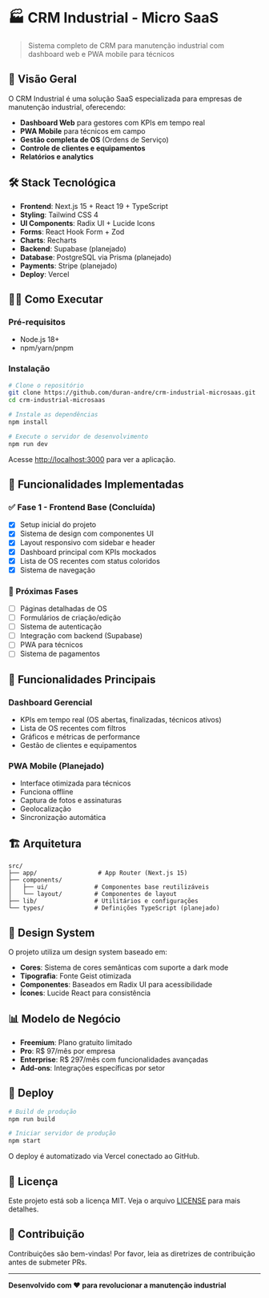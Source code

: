 # 🏭 CRM Industrial - Micro SaaS

> Sistema completo de CRM para manutenção industrial com dashboard web e PWA mobile para técnicos

## 🚀 Visão Geral

O CRM Industrial é uma solução SaaS especializada para empresas de manutenção industrial, oferecendo:

- **Dashboard Web** para gestores com KPIs em tempo real
- **PWA Mobile** para técnicos em campo
- **Gestão completa de OS** (Ordens de Serviço)
- **Controle de clientes e equipamentos**
- **Relatórios e analytics**

## 🛠️ Stack Tecnológica

- **Frontend**: Next.js 15 + React 19 + TypeScript
- **Styling**: Tailwind CSS 4
- **UI Components**: Radix UI + Lucide Icons
- **Forms**: React Hook Form + Zod
- **Charts**: Recharts
- **Backend**: Supabase (planejado)
- **Database**: PostgreSQL via Prisma (planejado)
- **Payments**: Stripe (planejado)
- **Deploy**: Vercel

## 🏃‍♂️ Como Executar

### Pré-requisitos
- Node.js 18+
- npm/yarn/pnpm

### Instalação

```bash
# Clone o repositório
git clone https://github.com/duran-andre/crm-industrial-microsaas.git
cd crm-industrial-microsaas

# Instale as dependências
npm install

# Execute o servidor de desenvolvimento
npm run dev
```

Acesse [http://localhost:3000](http://localhost:3000) para ver a aplicação.

## 📱 Funcionalidades Implementadas

### ✅ Fase 1 - Frontend Base (Concluída)
- [x] Setup inicial do projeto
- [x] Sistema de design com componentes UI
- [x] Layout responsivo com sidebar e header
- [x] Dashboard principal com KPIs mockados
- [x] Lista de OS recentes com status coloridos
- [x] Sistema de navegação

### 🚧 Próximas Fases
- [ ] Páginas detalhadas de OS
- [ ] Formulários de criação/edição
- [ ] Sistema de autenticação
- [ ] Integração com backend (Supabase)
- [ ] PWA para técnicos
- [ ] Sistema de pagamentos

## 🎯 Funcionalidades Principais

### Dashboard Gerencial
- KPIs em tempo real (OS abertas, finalizadas, técnicos ativos)
- Lista de OS recentes com filtros
- Gráficos e métricas de performance
- Gestão de clientes e equipamentos

### PWA Mobile (Planejado)
- Interface otimizada para técnicos
- Funciona offline
- Captura de fotos e assinaturas
- Geolocalização
- Sincronização automática

## 🏗️ Arquitetura

```
src/
├── app/                 # App Router (Next.js 15)
├── components/
│   ├── ui/             # Componentes base reutilizáveis
│   └── layout/         # Componentes de layout
├── lib/                # Utilitários e configurações
└── types/              # Definições TypeScript (planejado)
```

## 🎨 Design System

O projeto utiliza um design system baseado em:
- **Cores**: Sistema de cores semânticas com suporte a dark mode
- **Tipografia**: Fonte Geist otimizada
- **Componentes**: Baseados em Radix UI para acessibilidade
- **Ícones**: Lucide React para consistência

## 📊 Modelo de Negócio

- **Freemium**: Plano gratuito limitado
- **Pro**: R$ 97/mês por empresa
- **Enterprise**: R$ 297/mês com funcionalidades avançadas
- **Add-ons**: Integrações específicas por setor

## 🚀 Deploy

```bash
# Build de produção
npm run build

# Iniciar servidor de produção
npm start
```

O deploy é automatizado via Vercel conectado ao GitHub.

## 📝 Licença

Este projeto está sob a licença MIT. Veja o arquivo [LICENSE](LICENSE) para mais detalhes.

## 🤝 Contribuição

Contribuições são bem-vindas! Por favor, leia as diretrizes de contribuição antes de submeter PRs.

---

**Desenvolvido com ❤️ para revolucionar a manutenção industrial**
